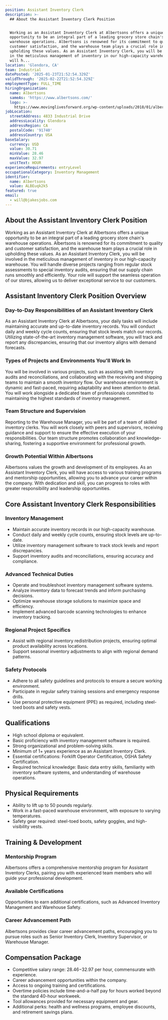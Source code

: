 ```yaml
---
position: Assistant Inventory Clerk
description: >-
  ## About the Assistant Inventory Clerk Position


  Working as an Assistant Inventory Clerk at Albertsons offers a unique
  opportunity to be an integral part of a leading grocery store chain's
  warehouse operations. Albertsons is renowned for its commitment to quality and
  customer satisfaction, and the warehouse team plays a crucial role in
  upholding these values. As an Assistant Inventory Clerk, you will be involved
  in the meticulous management of inventory in our high-capacity warehouse. You
  will h...
location: 'Glendora, CA'
team: Industrial
datePosted: '2025-01-23T21:52:54.329Z'
validThrough: '2025-02-22T21:52:54.329Z'
employmentType: FULL_TIME
hiringOrganization:
  name: Albertsons
  sameAs: 'https://www.albertsons.com/'
  logo: >-
    https://www.movinglivesforward.org/wp-content/uploads/2018/01/albertsons-logo.png
jobLocation:
  streetAddress: 4833 Industrial Drive
  addressLocality: Glendora
  addressRegion: CA
  postalCode: '91740'
  addressCountry: USA
baseSalary:
  currency: USD
  value: 30.71
  minValue: 28.46
  maxValue: 32.97
  unitText: HOUR
experienceRequirements: entryLevel
occupationalCategory: Inventory Management
identifier:
  name: Albertsons
  value: ALBEuqk2k5
featured: true
email:
  - will@bjakesjobs.com
---
```




## About the Assistant Inventory Clerk Position

Working as an Assistant Inventory Clerk at Albertsons offers a unique opportunity to be an integral part of a leading grocery store chain's warehouse operations. Albertsons is renowned for its commitment to quality and customer satisfaction, and the warehouse team plays a crucial role in upholding these values. As an Assistant Inventory Clerk, you will be involved in the meticulous management of inventory in our high-capacity warehouse. You will handle diverse projects ranging from regular stock assessments to special inventory audits, ensuring that our supply chain runs smoothly and efficiently. Your role will support the seamless operation of our stores, allowing us to deliver exceptional service to our customers.

## Assistant Inventory Clerk Position Overview

### Day-to-Day Responsibilities of an Assistant Inventory Clerk

As an Assistant Inventory Clerk at Albertsons, your daily tasks will include maintaining accurate and up-to-date inventory records. You will conduct daily and weekly cycle counts, ensuring that stock levels match our records. Utilizing state-of-the-art inventory management software, you will track and report any discrepancies, ensuring that our inventory aligns with demand forecasts.

### Types of Projects and Environments You'll Work In

You will be involved in various projects, such as assisting with inventory audits and reconciliations, and collaborating with the receiving and shipping teams to maintain a smooth inventory flow. Our warehouse environment is dynamic and fast-paced, requiring adaptability and keen attention to detail. You will work alongside a dedicated team of professionals committed to maintaining the highest standards of inventory management.

### Team Structure and Supervision

Reporting to the Warehouse Manager, you will be part of a team of skilled inventory clerks. You will work closely with peers and supervisors, receiving guidance and support to ensure the effective execution of your responsibilities. Our team structure promotes collaboration and knowledge-sharing, fostering a supportive environment for professional growth.

### Growth Potential Within Albertsons

Albertsons values the growth and development of its employees. As an Assistant Inventory Clerk, you will have access to various training programs and mentorship opportunities, allowing you to advance your career within the company. With dedication and skill, you can progress to roles with greater responsibility and leadership opportunities.

## Core Assistant Inventory Clerk Responsibilities

### Inventory Management

- Maintain accurate inventory records in our high-capacity warehouse.
- Conduct daily and weekly cycle counts, ensuring stock levels are up-to-date.
- Utilize inventory management software to track stock levels and report discrepancies.
- Support inventory audits and reconciliations, ensuring accuracy and compliance.

### Advanced Technical Duties

- Operate and troubleshoot inventory management software systems.
- Analyze inventory data to forecast trends and inform purchasing decisions.
- Optimize warehouse storage solutions to maximize space and efficiency.
- Implement advanced barcode scanning technologies to enhance inventory tracking.

### Regional Project Specifics

- Assist with regional inventory redistribution projects, ensuring optimal product availability across locations.
- Support seasonal inventory adjustments to align with regional demand patterns.

### Safety Protocols

- Adhere to all safety guidelines and protocols to ensure a secure working environment.
- Participate in regular safety training sessions and emergency response drills.
- Use personal protective equipment (PPE) as required, including steel-toed boots and safety vests.

## Qualifications

- High school diploma or equivalent.
- Basic proficiency with inventory management software is required.
- Strong organizational and problem-solving skills.
- Minimum of 1+ years experience as an Assistant Inventory Clerk.
- Essential certifications: Forklift Operator Certification, OSHA Safety Certification.
- Required technical knowledge: Basic data entry skills, familiarity with inventory software systems, and understanding of warehouse operations.

## Physical Requirements

- Ability to lift up to 50 pounds regularly.
- Work in a fast-paced warehouse environment, with exposure to varying temperatures.
- Safety gear required: steel-toed boots, safety goggles, and high-visibility vests.

## Training & Development

### Mentorship Program

Albertsons offers a comprehensive mentorship program for Assistant Inventory Clerks, pairing you with experienced team members who will guide your professional development.

### Available Certifications

Opportunities to earn additional certifications, such as Advanced Inventory Management and Warehouse Safety.

### Career Advancement Path

Albertsons provides clear career advancement paths, encouraging you to pursue roles such as Senior Inventory Clerk, Inventory Supervisor, or Warehouse Manager.

## Compensation Package

- Competitive salary range: $28.46-$32.97 per hour, commensurate with experience.
- Career advancement opportunities within the company.
- Access to ongoing training and certifications.
- Overtime policies include time-and-a-half pay for hours worked beyond the standard 40-hour workweek.
- Tool allowances provided for necessary equipment and gear.
- Additional perks: health and wellness programs, employee discounts, and retirement savings plans.